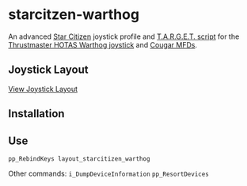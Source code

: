 # starcitzen-warthog

An advanced [Star Citizen](https://robertsspaceindustries.com/about-the-game)
joystick profile and [T.A.R.G.E.T. script](http://www.thrustmaster.com/en_US/products/target)
for the [Thrustmaster HOTAS Warthog joystick](http://www.thrustmaster.com/en_US/products/hotas-warthog)
and [Cougar MFDs](http://www.thrustmaster.com/en_US/products/hotas-cougar).


## Joystick Layout

[View Joystick Layout](joystick_layout.svg)


## Installation

## Use

```text
pp_RebindKeys layout_starcitizen_warthog
```

Other commands:
`i_DumpDeviceInformation`
`pp_ResortDevices`
